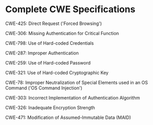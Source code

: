 

# Complete CWE Specifications

CWE-425: Direct Request ('Forced Browsing')

CWE-306: Missing Authentication for Critical Function

CWE-798: Use of Hard-coded Credentials

CWE-287: Improper Authentication

CWE-259: Use of Hard-coded Password

CWE-321: Use of Hard-coded Cryptographic Key

CWE-78: Improper Neutralization of Special Elements used in an OS Command ('OS Command Injection')

CWE-303: Incorrect Implementation of Authentication Algorithm

CWE-326: Inadequate Encryption Strength

CWE-471: Modification of Assumed-Immutable Data (MAID)